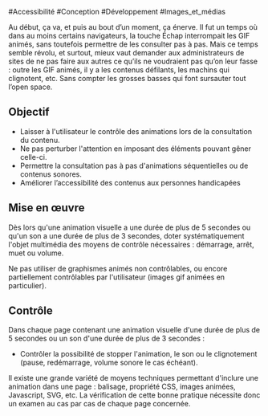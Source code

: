 
#Accessibilité #Conception #Développement #Images_et_médias

Au début, ça va, et puis au bout d’un moment, ça énerve. Il fut un temps où dans au moins certains navigateurs, la touche Échap interrompait les GIF animés, sans toutefois permettre de les consulter pas à pas. Mais ce temps semble révolu, et surtout, mieux vaut demander aux administrateurs de sites de ne pas faire aux autres ce qu’ils ne voudraient pas qu’on leur fasse : outre les GIF animés, il y a les contenus défilants, les machins qui clignotent, etc. Sans compter les grosses basses qui font sursauter tout l’open space.


## Objectif

* Laisser à l'utilisateur le contrôle des animations lors de la consultation du contenu.
* Ne pas perturber l'attention en imposant des éléments pouvant gêner celle-ci.
* Permettre la consultation pas à pas d'animations séquentielles ou de contenus sonores.
* Améliorer l’accessibilité des contenus aux personnes handicapées

## Mise en œuvre

Dès lors qu'une animation visuelle a une durée de plus de 5 secondes ou qu'un son a une durée de plus de 3 secondes, doter systématiquement l'objet multimédia des moyens de contrôle nécessaires : démarrage, arrêt, muet ou volume.

Ne pas utiliser de graphismes animés non contrôlables, ou encore partiellement contrôlables par l'utilisateur (images gif animées en particulier).

## Contrôle

Dans chaque page contenant une animation visuelle d'une durée de plus de 5 secondes ou un son d'une durée de plus de 3 secondes :

* Contrôler la possibilité de stopper l'animation, le son ou le clignotement (pause, redémarrage, volume sonore le cas échéant).

Il existe une grande variété de moyens techniques permettant d'inclure une animation dans une page : balisage, propriété CSS, images animées, Javascript, SVG, etc. La vérification de cette bonne pratique nécessite donc un examen au cas par cas de chaque page concernée.

